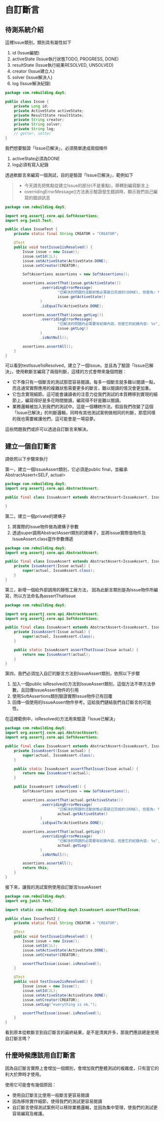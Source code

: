 # 自訂斷言

## 待測系統介紹

這裡Issue類別，類別具有屬性如下
1. id (Issue編號)
2. activeState (Issue執行狀態TODO, PROGRESS, DONE)
3. resultState (Issue執行結果RESOLVED, UNSOLVED)
4. creator (Issue建立人)
5. solver (Issue解決人)
6. log (Issue解決紀錄)

```java
package com.rebuilding.day5;

public class Issue {
    private Long id;
    private ActiveState activeState;
    private ResultState resultState;
    private String creator;
    private String solver;
    private String log;
    // getter, setter
}
```

我們想要驗證「Issue已解決」，必須簡單達成兩個條件
1. activeState必須為DONE
2. log必須有寫入紀錄

透過軟斷言來編寫一個測試，目的是驗證「Issue已解決」，範例如下

> - 今天請先把焦點從建立Issue的部分(不是重點)，移轉到編寫斷言上
> - overridingErrorMessage()方法表示驗證發生錯誤時，顯示我們自己編寫的錯誤訊息

```java
package com.rebuilding.day5;

import org.assertj.core.api.SoftAssertions;
import org.junit.Test;

public class IssueTest {
    private static final String CREATOR = "CREATOR";

    @Test
    public void testIssue1isResolved() {
        Issue issue = new Issue();
        issue.setId(1L);
        issue.setActiveState(ActiveState.DONE);
        issue.setCreator(CREATOR);

        SoftAssertions assertions = new SoftAssertions();

        assertions.assertThat(issue.getActiveState())
                .overridingErrorMessage(
                        "已解決的問題的活動狀態必需是已完成的(DONE), 但是為: %s",
                        issue.getActiveState()
                )
                .isEqualTo(ActiveState.DONE);

        assertions.assertThat(issue.getLog())
                .overridingErrorMessage(
                        "已解決的問題的必需要有紀錄內容，但是它的紀錄內容: %s",
                        issue.getLog()
                )
                .isNotNull();

        assertions.assertAll();
    }
}
```

可以看到testIssue1isResolved，建立了一個Issue，並且為了驗證「Issue已解決」，使用軟斷言編寫了兩個判斷，這樣的方式會帶來幾個問題：

- 它不像只有一個斷言的測試那麼容易閱讀。每多一個斷言就多難以閱讀一點，而且通常實際應用的複雜狀態需要更多的斷言，難以閱讀的情況會更加重。
- 它包含實現細節。這可能會讓讀者的注意力從我們測試的本質轉移到實現的細節上，編寫得好是多花時間閱讀，編寫得不好是難以閱讀。
- 業務邏輯被加入到我們的測試中。這是一個糟糕作法。假設我們改變了這個「Issue已解決」的判斷邏輯，同時有其他測試案例做相同的判斷，那麼同樣的我也需要維護他們，這可能會是一場惡夢。

這些問題我們或許可以透過自訂斷言來解決。

## 建立一個自訂斷言

請依照以下步驟來執行

第一，建立一個IssueAssert類別，它必須是public final，並繼承AbstractAssert<SELF, actual>
```java
package com.rebuilding.day5;
import org.assertj.core.api.AbstractAssert;

public final class IssueAssert extends AbstractAssert<IssueAssert, Issue> {

}
```

第二，建立一個private的建構子
1. 將實際的Issue物件做為建構子參數
2. 透過super調用AbstractAssert類別的建構子，並將Issue實際值物件及IssueAssert.class當作參數傳遞

```java
package com.rebuilding.day5;
import org.assertj.core.api.AbstractAssert;

public final class IssueAssert extends AbstractAssert<IssueAssert, Issue> {
    private IssueAssert(Issue actual) {
        super(actual, IssueAssert.class);
    }
}
```

第三，新增一個給外部調用的靜態工廠方法， 因為此斷言類別是為Issue物件所編寫，所以方法命名為assertThatIssue
```java
package com.rebuilding.day5;

import org.assertj.core.api.AbstractAssert;
import org.assertj.core.api.SoftAssertions;

public final class IssueAssert extends AbstractAssert<IssueAssert, Issue> {
    private IssueAssert(Issue actual) {
        super(actual, IssueAssert.class);
    }

    public static IssueAssert assertThatIssue(Issue actual) {
        return new IssueAssert(actual);
    }
}
```

第四，我們必須加入自訂的斷言方法到IssueAssert類別，依照以下步驟
1. 加入一個public isResolved()方法到IssueAssert類別，這個方法不帶方法參數，且回傳IssueAssert物件的引用
2. 使用SoftAssertions類別驗證實際Issue物件已有回覆
3. 回傳一個使用的IssueAssert物件參考。這給我們鏈結我們自訂斷言的可能性。

在這裡範例中，isResolved()方法用來驗證「Issue已解決」
```java
package com.rebuilding.day5;
import org.assertj.core.api.AbstractAssert;
import org.assertj.core.api.SoftAssertions;

public final class IssueAssert extends AbstractAssert<IssueAssert, Issue> {
    private IssueAssert(Issue actual) {
        super(actual, IssueAssert.class);
    }

    public static IssueAssert assertThatIssue(Issue actual) {
        return new IssueAssert(actual);
    }

    public IssueAssert isResolved() {
        SoftAssertions assertions = new SoftAssertions();

        assertions.assertThat(actual.getActiveState())
                .overridingErrorMessage(
                        "已解決的問題的活動狀態必需是已完成的(DONE), 但是為: %s",
                        actual.getActiveState()
                )
                .isEqualTo(ActiveState.DONE);

        assertions.assertThat(actual.getLog())
                .overridingErrorMessage(
                        "已解決的問題的必需要有紀錄內容，但是它的紀錄內容: %s",
                        actual.getLog()
                )
                .isNotNull();

        assertions.assertAll();
        return this;
    }
}
```

接下來，讓我的測試案例使用自訂斷言IssueAssert
```java
package com.rebuilding.day5;
import org.junit.Test;

import static com.rebuilding.day5.IssueAssert.assertThatIssue;

public class IssueTest2 {
    private static final String CREATOR = "CREATOR";

    @Test
    public void testIssue1isResolved() {
        Issue issue = new Issue();
        issue.setId(1L);
        issue.setActiveState(ActiveState.DONE);
        issue.setCreator(CREATOR);

        assertThatIssue(issue).isResolved();
    }

    @Test
    public void testIssue2isResolved() {
        Issue issue = new Issue();
        issue.setId(2L);
        issue.setActiveState(ActiveState.DONE);
        issue.setCreator(CREATOR);
        issue.setLog("everything is ok.");

        assertThatIssue(issue).isResolved();
    }
}
```

看到原本從軟斷言到自訂斷言的最終結果，是不是清爽許多，那我們應該總是使用自訂斷言嗎？

## 什麼時候應該用自訂斷言

因為自訂斷言實際上會增加一個類別，會增加我們整體測試的複雜度，只有當它的利大於弊時才使用。

使用它可能會有幾個原因：
- 使用自訂斷言比使用一般斷言更容易閱讀
- 因為移除實作細節，使得我們的測試更容易閱讀
- 自訂斷言使得測試案例可以移除業務邏輯，並因為集中管理，使我們的測試更容易編寫及維護。

